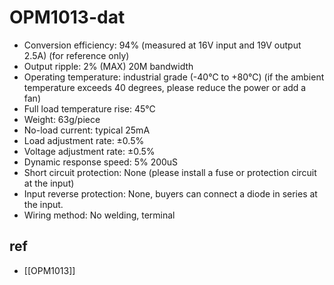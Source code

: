 
# OPM1013-dat


- Conversion efficiency: 94% (measured at 16V input and 19V output 2.5A) (for reference only)
- Output ripple: 2% (MAX) 20M bandwidth
- Operating temperature: industrial grade (-40℃ to +80℃) (if the ambient temperature exceeds 40 degrees, please reduce the power or add a fan)
- Full load temperature rise: 45℃
- Weight: 63g/piece
- No-load current: typical 25mA
- Load adjustment rate: ±0.5%
- Voltage adjustment rate: ±0.5%
- Dynamic response speed: 5% 200uS
- Short circuit protection: None (please install a fuse or protection circuit at the input)
- Input reverse protection: None, buyers can connect a diode in series at the input.
- Wiring method: No welding, terminal


## ref 

- [[OPM1013]]